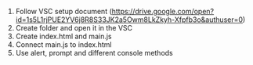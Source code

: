 1. Follow VSC setup document (https://drive.google.com/open?id=1s5L1rjPUE2YV6j8R8S33JK2a5Owm8LkZkyh-Xfpfb3o&authuser=0)
2. Create folder and open it in the VSC
3. Create index.html and main.js
4. Connect main.js to index.html
5. Use alert, prompt and different console methods